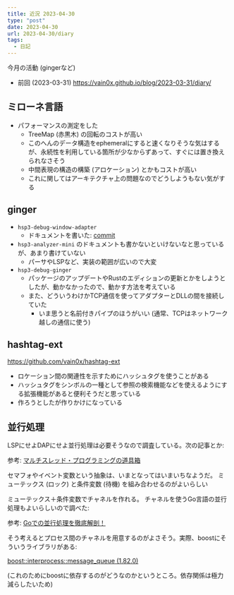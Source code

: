 ```yaml
---
title: 近況 2023-04-30
type: "post"
date: 2023-04-30
url: 2023-04-30/diary
tags:
  - 日記
---
```


今月の活動 (gingerなど)

<!--more-->

- 前回 (2023-03-31) <https://vain0x.github.io/blog/2023-03-31/diary/>

## ミローネ言語

- パフォーマンスの測定をした
    - TreeMap (赤黒木) の回転のコストが高い
    - このへんのデータ構造をephemeralにすると速くなりそうな気はするが、永続性を利用している箇所が少なからずあって、すぐには置き換えられなさそう
    - 中間表現の構造の構築 (アロケーション) とかもコストが高い
    - これに関してはアーキテクチャ上の問題なのでどうしようもない気がする

## ginger

- `hsp3-debug-window-adapter`
    - ドキュメントを書いた: [commit](https://github.com/vain0x/hsp3-ginger/commit/ee1016223f26d391605f101da14092a2b7fcd274)
- `hsp3-analyzer-mini` のドキュメントも書かないといけないなと思っているが、あまり書けていない
    - パーサやLSPなど、実装の範囲が広いので大変
- `hsp3-debug-ginger`
    - パッケージのアップデートやRustのエディションの更新とかをしようとしたが、動かなかったので、動かす方法を考えている
    - また、どういうわけかTCP通信を使ってアダプターとDLLの間を接続していた
        - いま思うと名前付きパイプのほうがいい
            (通常、TCPはネットワーク越しの通信に使う)

## hashtag-ext

https://github.com/vain0x/hashtag-ext

- ロケーション間の関連性を示すためにハッシュタグを使うことがある
- ハッシュタグをシンボルの一種として参照の検索機能などを使えるようにする拡張機能があると便利そうだと思っている
- 作ろうとしたが作りかけになっている

## 並行処理

LSPにせよDAPにせよ並行処理は必要そうなので調査している。次の記事とか:

参考: [マルチスレッド・プログラミングの道具箱](https://zenn.dev/yohhoy/articles/multithreading-toolbox)

セマフォやイベント変数という抽象は、いまとなってはいまいちなようだ。
ミューテックス (ロック) と条件変数 (待機) を組み合わせるのがよいらしい

ミューテックス＋条件変数でチャネルを作れる。
チャネルを使うGo言語の並行処理もよいらしいので調べた:

参考: [Goでの並行処理を徹底解剖！](https://zenn.dev/hsaki/books/golang-concurrency)

そう考えるとプロセス間のチャネルを用意するのがよさそう。実際、boostにそういうライブラリがある:

[boost::interprocess::message_queue (1.82.0)](https://www.boost.org/doc/libs/1_82_0/doc/html/interprocess/synchronization_mechanisms.html#interprocess.synchronization_mechanisms.message_queue)

(これのためにboostに依存するのがどうなのかというところ。依存関係は極力減らしたいため)
